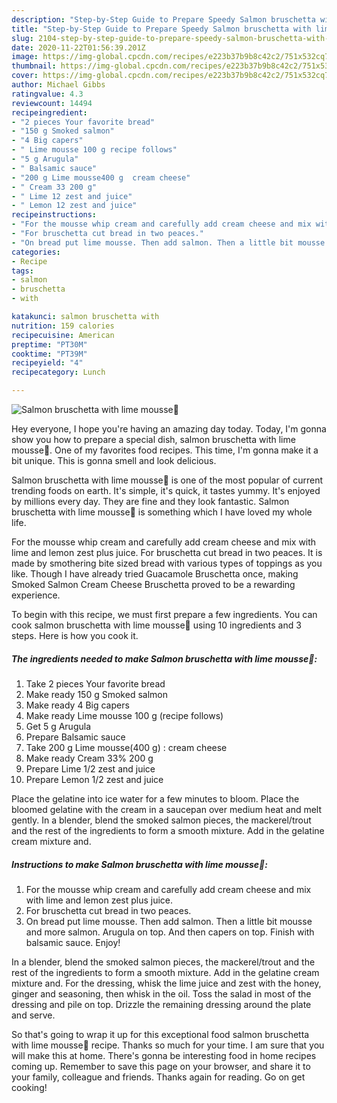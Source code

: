 ```yaml
---
description: "Step-by-Step Guide to Prepare Speedy Salmon bruschetta with lime mousse💚"
title: "Step-by-Step Guide to Prepare Speedy Salmon bruschetta with lime mousse💚"
slug: 2104-step-by-step-guide-to-prepare-speedy-salmon-bruschetta-with-lime-mousse
date: 2020-11-22T01:56:39.201Z
image: https://img-global.cpcdn.com/recipes/e223b37b9b8c42c2/751x532cq70/salmon-bruschetta-with-lime-mousse💚-recipe-main-photo.jpg
thumbnail: https://img-global.cpcdn.com/recipes/e223b37b9b8c42c2/751x532cq70/salmon-bruschetta-with-lime-mousse💚-recipe-main-photo.jpg
cover: https://img-global.cpcdn.com/recipes/e223b37b9b8c42c2/751x532cq70/salmon-bruschetta-with-lime-mousse💚-recipe-main-photo.jpg
author: Michael Gibbs
ratingvalue: 4.3
reviewcount: 14494
recipeingredient:
- "2 pieces Your favorite bread"
- "150 g Smoked salmon"
- "4 Big capers"
- " Lime mousse 100 g recipe follows"
- "5 g Arugula"
- " Balsamic sauce"
- "200 g Lime mousse400 g  cream cheese"
- " Cream 33 200 g"
- " Lime 12 zest and juice"
- " Lemon 12 zest and juice"
recipeinstructions:
- "For the mousse whip cream and carefully add cream cheese and mix with lime and lemon zest plus juice."
- "For bruschetta cut bread in two peaces."
- "On bread put lime mousse. Then add salmon. Then a little bit mousse and more salmon. Arugula on top. And then capers on top. Finish with balsamic sauce. Enjoy!"
categories:
- Recipe
tags:
- salmon
- bruschetta
- with

katakunci: salmon bruschetta with 
nutrition: 159 calories
recipecuisine: American
preptime: "PT30M"
cooktime: "PT39M"
recipeyield: "4"
recipecategory: Lunch

---
```



![Salmon bruschetta with lime mousse💚](https://img-global.cpcdn.com/recipes/e223b37b9b8c42c2/751x532cq70/salmon-bruschetta-with-lime-mousse💚-recipe-main-photo.jpg)

Hey everyone, I hope you're having an amazing day today. Today, I'm gonna show you how to prepare a special dish, salmon bruschetta with lime mousse💚. One of my favorites food recipes. This time, I'm gonna make it a bit unique. This is gonna smell and look delicious.

Salmon bruschetta with lime mousse💚 is one of the most popular of current trending foods on earth. It's simple, it's quick, it tastes yummy. It's enjoyed by millions every day. They are fine and they look fantastic. Salmon bruschetta with lime mousse💚 is something which I have loved my whole life.

For the mousse whip cream and carefully add cream cheese and mix with lime and lemon zest plus juice. For bruschetta cut bread in two peaces. It is made by smothering bite sized bread with various types of toppings as you like. Though I have already tried Guacamole Bruschetta once, making Smoked Salmon Cream Cheese Bruschetta proved to be a rewarding experience.


To begin with this recipe, we must first prepare a few ingredients. You can cook salmon bruschetta with lime mousse💚 using 10 ingredients and 3 steps. Here is how you cook it.

<!--inarticleads1-->

##### The ingredients needed to make Salmon bruschetta with lime mousse💚:

1. Take 2 pieces Your favorite bread
1. Make ready 150 g Smoked salmon
1. Make ready 4 Big capers
1. Make ready  Lime mousse 100 g (recipe follows)
1. Get 5 g Arugula
1. Prepare  Balsamic sauce
1. Take 200 g Lime mousse(400 g) : cream cheese
1. Make ready  Cream 33% 200 g
1. Prepare  Lime 1/2 zest and juice
1. Prepare  Lemon 1/2 zest and juice


Place the gelatine into ice water for a few minutes to bloom. Place the bloomed gelatine with the cream in a saucepan over medium heat and melt gently. In a blender, blend the smoked salmon pieces, the mackerel/trout and the rest of the ingredients to form a smooth mixture. Add in the gelatine cream mixture and. 

<!--inarticleads2-->

##### Instructions to make Salmon bruschetta with lime mousse💚:

1. For the mousse whip cream and carefully add cream cheese and mix with lime and lemon zest plus juice.
1. For bruschetta cut bread in two peaces.
1. On bread put lime mousse. Then add salmon. Then a little bit mousse and more salmon. Arugula on top. And then capers on top. Finish with balsamic sauce. Enjoy!


In a blender, blend the smoked salmon pieces, the mackerel/trout and the rest of the ingredients to form a smooth mixture. Add in the gelatine cream mixture and. For the dressing, whisk the lime juice and zest with the honey, ginger and seasoning, then whisk in the oil. Toss the salad in most of the dressing and pile on top. Drizzle the remaining dressing around the plate and serve. 

So that's going to wrap it up for this exceptional food salmon bruschetta with lime mousse💚 recipe. Thanks so much for your time. I am sure that you will make this at home. There's gonna be interesting food in home recipes coming up. Remember to save this page on your browser, and share it to your family, colleague and friends. Thanks again for reading. Go on get cooking!
